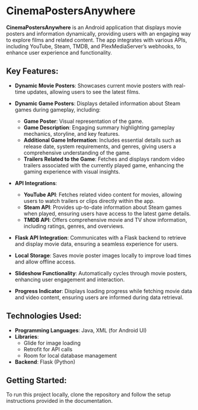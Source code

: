 # CinemaPostersAnywhere

**CinemaPostersAnywhere** is an Android application that displays movie posters and information dynamically, providing users with an engaging way to explore films and related content. The app integrates with various APIs, including YouTube, Steam, TMDB, and PlexMediaServer’s webhooks, to enhance user experience and functionality.

## Key Features:

- **Dynamic Movie Posters**: Showcases current movie posters with real-time updates, allowing users to see the latest films.

- **Dynamic Game Posters**: Displays detailed information about Steam games during gameplay, including:
  - **Game Poster**: Visual representation of the game.
  - **Game Description**: Engaging summary highlighting gameplay mechanics, storyline, and key features.
  - **Additional Game Information**: Includes essential details such as release date, system requirements, and genres, giving users a comprehensive understanding of the game.
  - **Trailers Related to the Game**: Fetches and displays random video trailers associated with the currently played game, enhancing the gaming experience with visual insights.

- **API Integrations**:
  - **YouTube API**: Fetches related video content for movies, allowing users to watch trailers or clips directly within the app.
  - **Steam API**: Provides up-to-date information about Steam games when played, ensuring users have access to the latest game details.
  - **TMDB API**: Offers comprehensive movie and TV show information, including ratings, genres, and overviews.

- **Flask API Integration**: Communicates with a Flask backend to retrieve and display movie data, ensuring a seamless experience for users.

- **Local Storage**: Saves movie poster images locally to improve load times and allow offline access.

- **Slideshow Functionality**: Automatically cycles through movie posters, enhancing user engagement and interaction.

- **Progress Indicator**: Displays loading progress while fetching movie data and video content, ensuring users are informed during data retrieval.

## Technologies Used:

- **Programming Languages**: Java, XML (for Android UI)
- **Libraries**: 
  - Glide for image loading
  - Retrofit for API calls
  - Room for local database management
- **Backend**: Flask (Python)

## Getting Started:

To run this project locally, clone the repository and follow the setup instructions provided in the documentation.
